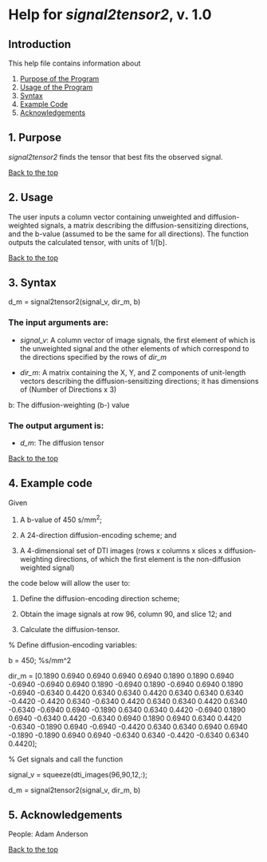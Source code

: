 # Help for <i>signal2tensor2</i>, v. 1.0

## Introduction

This help file contains information about
1) [Purpose of the Program](https://github.com/bdamon/MuscleDTI_Toolbox/blob/master/Help/Help-for-signal2tensor2.md#1-purpose)
2) [Usage of the Program](https://github.com/bdamon/MuscleDTI_Toolbox/blob/master/Help/Help-for-signal2tensor2.md#2-usage)
3) [Syntax](https://github.com/bdamon/MuscleDTI_Toolbox/blob/master/Help/Help-for-signal2tensor2.md#3-Syntax)
4) [Example Code](https://github.com/bdamon/MuscleDTI_Toolbox/blob/master/Help/Help-for-signal2tensor2.md#4-Example-Code)
5) [Acknowledgements](https://github.com/bdamon/MuscleDTI_Toolbox/blob/master/Help/Help-for-signal2tensor2.md#5-Acknowledgements)

## 1. Purpose
<i>signal2tensor2</i> finds the tensor that best fits the observed signal.

[Back to the top](https://github.com/bdamon/MuscleDTI_Toolbox/blob/master/Help/Help-for-signal2tensor2.md)

## 2. Usage
The user inputs a column vector containing unweighted and diffusion-weighted signals, a matrix describing the diffusion-sensitizing directions, and the b-value (assumed to be the same for all directions). The function outputs the calculated tensor, with units of 1/[b].

[Back to the top](https://github.com/bdamon/MuscleDTI_Toolbox/blob/master/Help/Help-for-signal2tensor2.md)

## 3. Syntax

d_m = signal2tensor2(signal_v, dir_m, b)

### The input arguments are:
* <i>signal_v</i>: A column vector of image signals, the first element of which is the unweighted signal and the other elements of which correspond to the directions specified by the rows of <i>dir_m </i>

* <i>dir_m</i>: A matrix containing the X, Y, and Z components of unit-length vectors describing the diffusion-sensitizing directions; it has dimensions of (Number of Directions x 3)

b: The diffusion-weighting (b-) value

### The output argument is:
* <i>d_m</i>: The diffusion tensor

[Back to the top](https://github.com/bdamon/MuscleDTI_Toolbox/blob/master/Help/Help-for-signal2tensor2.md)

## 4. Example code

Given 

1.	A b-value of 450 s/mm<sup>2</sup>; 

2.	A 24-direction diffusion-encoding scheme; and

3.	A 4-dimensional set of DTI images (rows x columns x slices x diffusion-weighting directions, of which the first element is the non-diffusion weighted signal)

the code below will allow the user to:

1.	Define the diffusion-encoding direction scheme;

2.	Obtain the image signals at row 96, column 90, and slice 12; and

3.	Calculate the diffusion-tensor.

% Define diffusion-encoding variables:

b = 450;          %s/mm^2

dir_m = [0.1890   0.6940    0.6940
        0.6940    0.6940    0.1890
        0.1890    0.6940   -0.6940
        -0.6940   0.6940    0.1890
        -0.6940   0.1890   -0.6940
        0.6940    0.1890   -0.6940
        -0.6340   0.4420    0.6340
        0.6340    0.4420    0.6340
        0.6340    0.6340   -0.4420
        -0.4420   0.6340   -0.6340
        0.4420    0.6340    0.6340
        0.4420    0.6340   -0.6340
        -0.6940   0.6940   -0.1890
        0.6340    0.6340    0.4420
        -0.6940   0.1890    0.6940
        -0.6340   0.4420   -0.6340
        0.6940    0.1890    0.6940
        0.6340    0.4420   -0.6340
        -0.1890   0.6940   -0.6940
        -0.4420   0.6340    0.6340
        0.6940    0.6940   -0.1890
        -0.1890   0.6940    0.6940
        -0.6340   0.6340   -0.4420
        -0.6340   0.6340    0.4420];

% Get signals and call the function

signal_v = squeeze(dti_images(96,90,12,:);

d_m = signal2tensor2(signal_v, dir_m, b)

## 5. Acknowledgements
People: Adam Anderson

[Back to the top](https://github.com/bdamon/MuscleDTI_Toolbox/blob/master/Help/Help-for-signal2tensor2.md)
